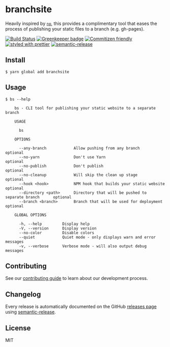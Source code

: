# branchsite

Heavily inspired by [`np`](https://github.com/sindresorhus/np), this provides a complimentary tool that eases the process of publishing your static files to a branch (e.g. gh-pages).

[![Build Status](https://travis-ci.org/enriquecaballero/branchsite.svg?branch=master)](https://travis-ci.org/enriquecaballero/branchsite)  [![Greenkeeper badge](https://badges.greenkeeper.io/enriquecaballero/branchsite.svg)](https://greenkeeper.io/) [![Commitizen friendly](https://img.shields.io/badge/commitizen-friendly-brightgreen.svg)](http://commitizen.github.io/cz-cli/) [![styled with prettier](https://img.shields.io/badge/styled_with-prettier-ff69b4.svg)](https://github.com/prettier/prettier)  [![semantic-release](https://img.shields.io/badge/%F0%9F%93%A6%F0%9F%9A%80-semantic--release-e10079.svg)](https://github.com/semantic-release/semantic-release)

## Install
```
$ yarn global add branchsite
```

## Usage
```
$ bs --help

    bs - CLI tool for publishing your static website to a separate branch

    USAGE

      bs

    OPTIONS

      --any-branch            Allow pushing from any branch                         optional
      --no-yarn               Don't use Yarn                                        optional
      --no-publish            Don't publish                                         optional
      --no-cleanup            Will skip the clean up stage                          optional
      --hook <hook>           NPM hook that builds your static website              optional
      --directory <path>      Directory that will be pushed to separate branch      optional
      --branch <branch>       Branch that will be used for deployment               optional

    GLOBAL OPTIONS

      -h, --help         Display help
      -V, --version      Display version
      --no-color         Disable colors
      --quiet            Quiet mode - only displays warn and error messages
      -v, --verbose      Verbose mode - will also output debug messages
```

## Contributing

See our [contributing guide](CONTRIBUTING.md) to learn about our development process.

## Changelog

Every release is automatically documented on the GitHub [releases page](https://github.com/enriquecaballero/branchsite/releases) using [semantic-release](https://github.com/semantic-release/semantic-release).

## License

MIT
